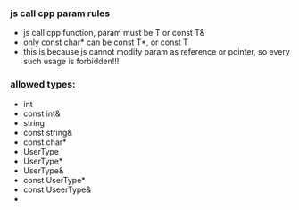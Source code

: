 ### js call cpp param rules

- js call cpp function, param must be T or const T&
- only const char* can be const T*, or const T
- this is because js cannot modify param as reference or pointer, so every such usage is forbidden!!!

### allowed types:

- int
- const int&
- string
- const string&
- const char\*
- UserType
- UserType\*
- UserType&
- const UserType\*
- const UseerType&
-

